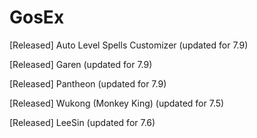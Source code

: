 # GosEx

[Released] Auto Level Spells Customizer (updated for 7.9)

[Released] Garen (updated for 7.9)

[Released] Pantheon (updated for 7.9)

[Released] Wukong (Monkey King) (updated for 7.5)

[Released] LeeSin (updated for 7.6)
